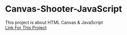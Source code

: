 # Canvas-Shooter-JavaScript
This project is about HTML Canvas & JavaScript <br>
[Link For This Project](https://ksrisayee12.github.io/Canvas-Shooter-JavaScript/)

